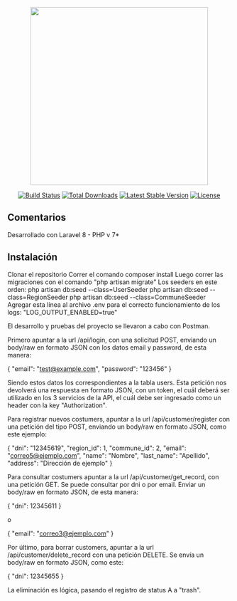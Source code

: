 <p align="center"><a href="https://laravel.com" target="_blank"><img src="https://raw.githubusercontent.com/laravel/art/master/logo-lockup/5%20SVG/2%20CMYK/1%20Full%20Color/laravel-logolockup-cmyk-red.svg" width="400"></a></p>

<p align="center">
<a href="https://travis-ci.org/laravel/framework"><img src="https://travis-ci.org/laravel/framework.svg" alt="Build Status"></a>
<a href="https://packagist.org/packages/laravel/framework"><img src="https://img.shields.io/packagist/dt/laravel/framework" alt="Total Downloads"></a>
<a href="https://packagist.org/packages/laravel/framework"><img src="https://img.shields.io/packagist/v/laravel/framework" alt="Latest Stable Version"></a>
<a href="https://packagist.org/packages/laravel/framework"><img src="https://img.shields.io/packagist/l/laravel/framework" alt="License"></a>
</p>

## Comentarios

Desarrollado con Laravel 8 - PHP v 7*


## Instalación

Clonar el repositorio
Correr el comando composer install
Luego correr las migraciones con el comando "php artisan migrate"
Los seeders en este orden:
php artisan db:seed --class=UserSeeder
php artisan db:seed --class=RegionSeeder
php artisan db:seed --class=CommuneSeeder
Agregar esta línea al archivo .env para el correcto funcionamiento de los logs: "LOG_OUTPUT_ENABLED=true"

El desarrollo y pruebas del proyecto se llevaron a cabo con Postman.

Primero apuntar a la url /api/login, con una solicitud POST, enviando un body/raw en formato JSON con los datos email y password, de esta manera:

{
    "email": "test@example.com",
    "password": "123456"
}

Siendo estos datos los correspondientes a la tabla users.
Esta petición nos devolverá una respuesta en formato JSON, con un token, el cuál deberá ser utilizado en los 3 servicios de la API, el cuál debe ser ingresado como un header con la key "Authorization".

Para registrar nuevos costumers, apuntar a la url /api/customer/register con una petición del tipo POST, enviando un body/raw en formato JSON, como este ejemplo:

{
    "dni": "12345619",
    "region_id": 1,
    "commune_id": 2,
    "email": "correo5@ejemplo.com",
    "name": "Nombre",
    "last_name": "Apellido",
    "address": "Dirección de ejemplo"
}

Para consultar costumers apuntar a la url /api/customer/get_record, con una petición GET. Se puede consultar por dni o por email. Enviar un body/raw en formato JSON, de esta manera:

{
    "dni": 12345611
}

o 

{
    "email": "correo3@ejemplo.com"
}

Por último, para borrar customers, apuntar a la url /api/customer/delete_record con una petición DELETE. Se envía un body/raw en formato JSON, como este:

{
        "dni": 12345655
}

La eliminación es lógica, pasando el registro de status A a "trash".









